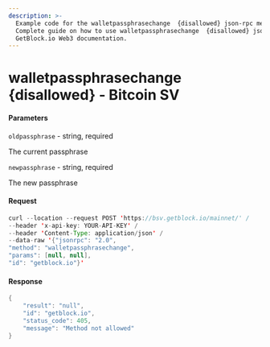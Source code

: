```yaml
---
description: >-
  Example code for the walletpassphrasechange  {disallowed} json-rpc method.
  Сomplete guide on how to use walletpassphrasechange  {disallowed} json-rpc in
  GetBlock.io Web3 documentation.
---
```


# walletpassphrasechange {disallowed} - Bitcoin SV

#### Parameters

`oldpassphrase` - string, required

The current passphrase

`newpassphrase` - string, required

The new passphrase

#### Request

```java
curl --location --request POST 'https://bsv.getblock.io/mainnet/' / 
--header 'x-api-key: YOUR-API-KEY' / 
--header 'Content-Type: application/json' / 
--data-raw '{"jsonrpc": "2.0",
"method": "walletpassphrasechange",
"params": [null, null],
"id": "getblock.io"}'
```

#### Response

```java
{
    "result": "null",
    "id": "getblock.io",
    "status_code": 405,
    "message": "Method not allowed"
}
```

